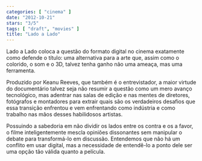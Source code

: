 ```yaml
---
categories: [ "cinema" ]
date: "2012-10-21"
stars: "3/5"
tags: [ "draft", "movies" ]
title: "Lado a Lado"
---
```

Lado a Lado coloca a questão do formato digital no cinema exatamente como
defende o título: uma alternativa para a arte que, assim como o colorido,
o som e o 3D, talvez tenha ganho não uma ameaça, mas uma ferramenta.

Produzido por Keanu Reeves, que também é o entrevistador, a maior
virtude do documentário talvez seja não resumir a questão como um
mero avanço tecnológico, mas adentrar nas salas de edição e nas
mentes de diretores, fotógrafos e montadores para extrair quais são
os verdadeiros desafios que essa transição enfrentou e vem enfrentando
como indústria e como trabalho nas mãos desses habilidosos artistas.

Possuindo a sabedoria em não dividir os lados entre os contra e os
a favor, o filme inteligentemente mescla opiniões dissonantes sem
manipular o debate para transformá-lo em discussão. Entendemos que
não há um conflito em usar digital, mas a necessidade de entendê-lo
a ponto dele ser uma opção tão válida quanto a película.


